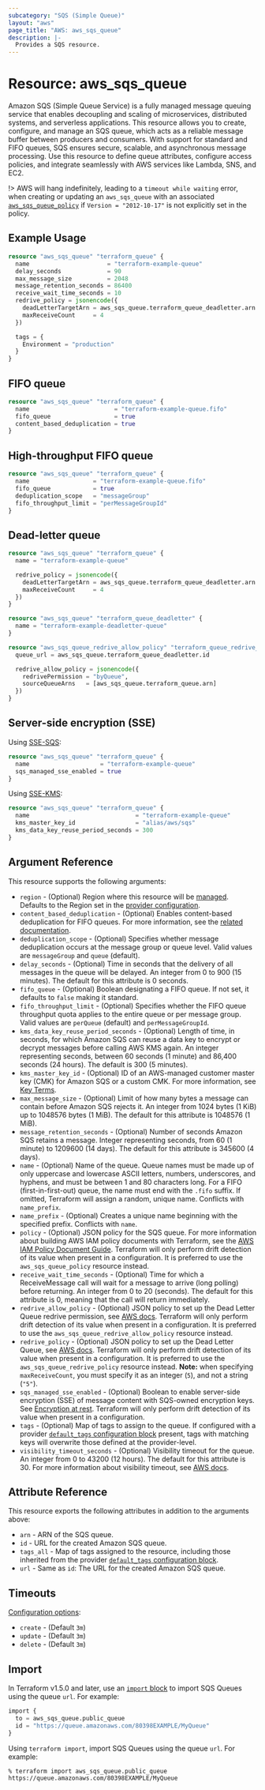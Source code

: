 ```yaml
---
subcategory: "SQS (Simple Queue)"
layout: "aws"
page_title: "AWS: aws_sqs_queue"
description: |-
  Provides a SQS resource.
---
```


# Resource: aws_sqs_queue

Amazon SQS (Simple Queue Service) is a fully managed message queuing service that enables decoupling and scaling of microservices, distributed systems, and serverless applications. This resource allows you to create, configure, and manage an SQS queue, which acts as a reliable message buffer between producers and consumers. With support for standard and FIFO queues, SQS ensures secure, scalable, and asynchronous message processing. Use this resource to define queue attributes, configure access policies, and integrate seamlessly with AWS services like Lambda, SNS, and EC2.

!> AWS will hang indefinitely, leading to a `timeout while waiting` error, when creating or updating an `aws_sqs_queue` with an associated [`aws_sqs_queue_policy`](/docs/providers/aws/r/sqs_queue_policy.html) if `Version = "2012-10-17"` is not explicitly set in the policy.

## Example Usage

```terraform
resource "aws_sqs_queue" "terraform_queue" {
  name                      = "terraform-example-queue"
  delay_seconds             = 90
  max_message_size          = 2048
  message_retention_seconds = 86400
  receive_wait_time_seconds = 10
  redrive_policy = jsonencode({
    deadLetterTargetArn = aws_sqs_queue.terraform_queue_deadletter.arn
    maxReceiveCount     = 4
  })

  tags = {
    Environment = "production"
  }
}
```

## FIFO queue

```terraform
resource "aws_sqs_queue" "terraform_queue" {
  name                        = "terraform-example-queue.fifo"
  fifo_queue                  = true
  content_based_deduplication = true
}
```

## High-throughput FIFO queue

```terraform
resource "aws_sqs_queue" "terraform_queue" {
  name                  = "terraform-example-queue.fifo"
  fifo_queue            = true
  deduplication_scope   = "messageGroup"
  fifo_throughput_limit = "perMessageGroupId"
}
```

## Dead-letter queue

```terraform
resource "aws_sqs_queue" "terraform_queue" {
  name = "terraform-example-queue"

  redrive_policy = jsonencode({
    deadLetterTargetArn = aws_sqs_queue.terraform_queue_deadletter.arn
    maxReceiveCount     = 4
  })
}

resource "aws_sqs_queue" "terraform_queue_deadletter" {
  name = "terraform-example-deadletter-queue"
}

resource "aws_sqs_queue_redrive_allow_policy" "terraform_queue_redrive_allow_policy" {
  queue_url = aws_sqs_queue.terraform_queue_deadletter.id

  redrive_allow_policy = jsonencode({
    redrivePermission = "byQueue",
    sourceQueueArns   = [aws_sqs_queue.terraform_queue.arn]
  })
}
```

## Server-side encryption (SSE)

Using [SSE-SQS](https://docs.aws.amazon.com/AWSSimpleQueueService/latest/SQSDeveloperGuide/sqs-configure-sqs-sse-queue.html):

```terraform
resource "aws_sqs_queue" "terraform_queue" {
  name                    = "terraform-example-queue"
  sqs_managed_sse_enabled = true
}
```

Using [SSE-KMS](https://docs.aws.amazon.com/AWSSimpleQueueService/latest/SQSDeveloperGuide/sqs-configure-sse-existing-queue.html):

```terraform
resource "aws_sqs_queue" "terraform_queue" {
  name                              = "terraform-example-queue"
  kms_master_key_id                 = "alias/aws/sqs"
  kms_data_key_reuse_period_seconds = 300
}
```

## Argument Reference

This resource supports the following arguments:

* `region` - (Optional) Region where this resource will be [managed](https://docs.aws.amazon.com/general/latest/gr/rande.html#regional-endpoints). Defaults to the Region set in the [provider configuration](https://registry.terraform.io/providers/hashicorp/aws/latest/docs#aws-configuration-reference).
* `content_based_deduplication` - (Optional) Enables content-based deduplication for FIFO queues. For more information, see the [related documentation](http://docs.aws.amazon.com/AWSSimpleQueueService/latest/SQSDeveloperGuide/FIFO-queues.html#FIFO-queues-exactly-once-processing).
* `deduplication_scope` - (Optional) Specifies whether message deduplication occurs at the message group or queue level. Valid values are `messageGroup` and `queue` (default).
* `delay_seconds` - (Optional) Time in seconds that the delivery of all messages in the queue will be delayed. An integer from 0 to 900 (15 minutes). The default for this attribute is 0 seconds.
* `fifo_queue` - (Optional) Boolean designating a FIFO queue. If not set, it defaults to `false` making it standard.
* `fifo_throughput_limit` - (Optional) Specifies whether the FIFO queue throughput quota applies to the entire queue or per message group. Valid values are `perQueue` (default) and `perMessageGroupId`.
* `kms_data_key_reuse_period_seconds` - (Optional) Length of time, in seconds, for which Amazon SQS can reuse a data key to encrypt or decrypt messages before calling AWS KMS again. An integer representing seconds, between 60 seconds (1 minute) and 86,400 seconds (24 hours). The default is 300 (5 minutes).
* `kms_master_key_id` - (Optional) ID of an AWS-managed customer master key (CMK) for Amazon SQS or a custom CMK. For more information, see [Key Terms](http://docs.aws.amazon.com/AWSSimpleQueueService/latest/SQSDeveloperGuide/sqs-server-side-encryption.html#sqs-sse-key-terms).
* `max_message_size` - (Optional) Limit of how many bytes a message can contain before Amazon SQS rejects it. An integer from 1024 bytes (1 KiB) up to 1048576 bytes (1 MiB). The default for this attribute is 1048576 (1 MiB).
* `message_retention_seconds` - (Optional) Number of seconds Amazon SQS retains a message. Integer representing seconds, from 60 (1 minute) to 1209600 (14 days). The default for this attribute is 345600 (4 days).
* `name` - (Optional) Name of the queue. Queue names must be made up of only uppercase and lowercase ASCII letters, numbers, underscores, and hyphens, and must be between 1 and 80 characters long. For a FIFO (first-in-first-out) queue, the name must end with the `.fifo` suffix. If omitted, Terraform will assign a random, unique name. Conflicts with `name_prefix`.
* `name_prefix` - (Optional) Creates a unique name beginning with the specified prefix. Conflicts with `name`.
* `policy` - (Optional) JSON policy for the SQS queue. For more information about building AWS IAM policy documents with Terraform, see the [AWS IAM Policy Document Guide](https://learn.hashicorp.com/terraform/aws/iam-policy). Terraform will only perform drift detection of its value when present in a configuration. It is preferred to use the `aws_sqs_queue_policy` resource instead.
* `receive_wait_time_seconds` - (Optional) Time for which a ReceiveMessage call will wait for a message to arrive (long polling) before returning. An integer from 0 to 20 (seconds). The default for this attribute is 0, meaning that the call will return immediately.
* `redrive_allow_policy` - (Optional) JSON policy to set up the Dead Letter Queue redrive permission, see [AWS docs](https://docs.aws.amazon.com/AWSSimpleQueueService/latest/SQSDeveloperGuide/SQSDeadLetterQueue.html). Terraform will only perform drift detection of its value when present in a configuration. It is preferred to use the `aws_sqs_queue_redrive_allow_policy` resource instead.
* `redrive_policy` - (Optional) JSON policy to set up the Dead Letter Queue, see [AWS docs](https://docs.aws.amazon.com/AWSSimpleQueueService/latest/SQSDeveloperGuide/SQSDeadLetterQueue.html). Terraform will only perform drift detection of its value when present in a configuration. It is preferred to use the `aws_sqs_queue_redrive_policy` resource instead. **Note:** when specifying `maxReceiveCount`, you must specify it as an integer (`5`), and not a string (`"5"`).
* `sqs_managed_sse_enabled` - (Optional) Boolean to enable server-side encryption (SSE) of message content with SQS-owned encryption keys. See [Encryption at rest](https://docs.aws.amazon.com/AWSSimpleQueueService/latest/SQSDeveloperGuide/sqs-server-side-encryption.html). Terraform will only perform drift detection of its value when present in a configuration.
* `tags` - (Optional) Map of tags to assign to the queue. If configured with a provider [`default_tags` configuration block](https://registry.terraform.io/providers/hashicorp/aws/latest/docs#default_tags-configuration-block) present, tags with matching keys will overwrite those defined at the provider-level.
* `visibility_timeout_seconds` - (Optional) Visibility timeout for the queue. An integer from 0 to 43200 (12 hours). The default for this attribute is 30. For more information about visibility timeout, see [AWS docs](https://docs.aws.amazon.com/AWSSimpleQueueService/latest/SQSDeveloperGuide/AboutVT.html).

## Attribute Reference

This resource exports the following attributes in addition to the arguments above:

* `arn` - ARN of the SQS queue.
* `id` - URL for the created Amazon SQS queue.
* `tags_all` - Map of tags assigned to the resource, including those inherited from the provider [`default_tags` configuration block](https://registry.terraform.io/providers/hashicorp/aws/latest/docs#default_tags-configuration-block).
* `url` - Same as `id`: The URL for the created Amazon SQS queue.

## Timeouts

[Configuration options](https://developer.hashicorp.com/terraform/language/resources/syntax#operation-timeouts):

- `create` - (Default `3m`)
- `update` - (Default `3m`)
- `delete` - (Default `3m`)

## Import

In Terraform v1.5.0 and later, use an [`import` block](https://developer.hashicorp.com/terraform/language/import) to import SQS Queues using the queue `url`. For example:

```terraform
import {
  to = aws_sqs_queue.public_queue
  id = "https://queue.amazonaws.com/80398EXAMPLE/MyQueue"
}
```

Using `terraform import`, import SQS Queues using the queue `url`. For example:

```console
% terraform import aws_sqs_queue.public_queue https://queue.amazonaws.com/80398EXAMPLE/MyQueue
```
